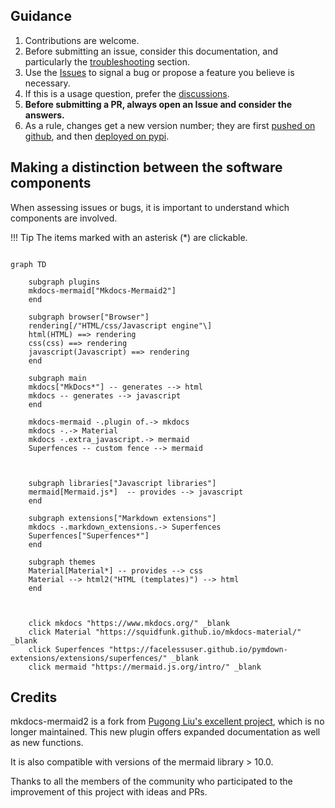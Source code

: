 ## Guidance

1. Contributions are welcome.
2. Before submitting an issue, consider this documentation, and particularly 
   the [troubleshooting](../troubleshooting) section.
3. Use the [Issues](https://github.com/fralau/mkdocs-mermaid2-plugin/issues) to signal a bug or propose a feature you believe is necessary.
4. If this is a usage question, prefer the [discussions](https://github.com/fralau/mkdocs-mermaid2-plugin/discussions).
5. **Before submitting a PR, always open an Issue and consider the answers.**
6. As a rule, changes get a new version number;
they are first [pushed on github](https://github.com/fralau/mkdocs-mermaid2-plugin), and then [deployed on pypi](https://pypi.org/project/mkdocs-mermaid2-plugin/).

## Making a distinction between the software components
When assessing issues or bugs, it is important to understand which 
components are involved.

!!! Tip
    The items marked with an asterisk (*) are clickable.

```mermaid

graph TD

    subgraph plugins
    mkdocs-mermaid["Mkdocs-Mermaid2"]
    end

    subgraph browser["Browser"]
    rendering[/"HTML/css/Javascript engine"\]
    html(HTML) ==> rendering
    css(css) ==> rendering
    javascript(Javascript) ==> rendering
    end

    subgraph main
    mkdocs["MkDocs*"] -- generates --> html
    mkdocs -- generates --> javascript
    end

    mkdocs-mermaid -.plugin of.-> mkdocs
    mkdocs -.-> Material
    mkdocs -.extra_javascript.-> mermaid
    Superfences -- custom fence --> mermaid
    

    
    subgraph libraries["Javascript libraries"]
    mermaid[Mermaid.js*]  -- provides --> javascript 
    end
    
    subgraph extensions["Markdown extensions"]
    mkdocs -.markdown_extensions.-> Superfences
    Superfences["Superfences*"]
    end
    
    subgraph themes
    Material[Material*] -- provides --> css 
    Material --> html2("HTML (templates)") --> html
    end

   

    click mkdocs "https://www.mkdocs.org/" _blank
    click Material "https://squidfunk.github.io/mkdocs-material/" _blank
    click Superfences "https://facelessuser.github.io/pymdown-extensions/extensions/superfences/" _blank
    click mermaid "https://mermaid.js.org/intro/" _blank
```

## Credits

mkdocs-mermaid2 is a fork from
[Pugong Liu's excellent project](https://github.com/pugong/mkdocs-mermaid-plugin), 
which is no longer maintained. This new plugin offers expanded documentation as
well as new functions.

It is also compatible with versions of the mermaid library > 10.0.

Thanks to all the members of the community who participated to the 
improvement of this project with ideas and PRs.